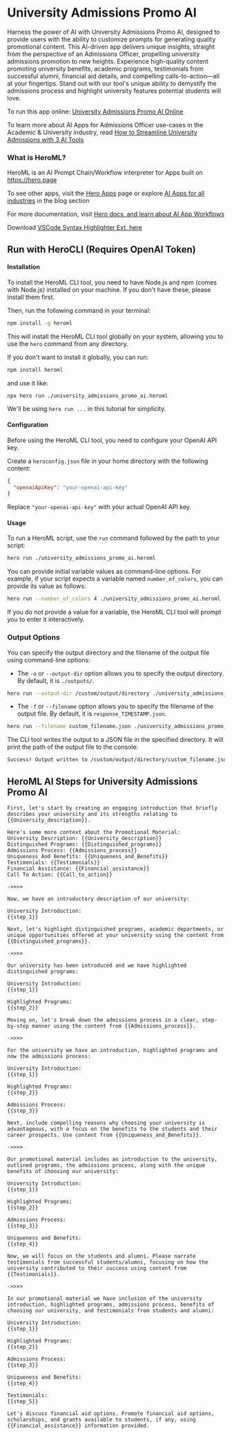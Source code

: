 # University Admissions Promo AI

Harness the power of AI with University Admissions Promo AI, designed to provide users with the ability to customize prompts for generating quality promotional content. This AI-driven app delivers unique insights, straight from the perspective of an Admissions Officer, propelling university admissions promotion to new heights. Experience high-quality content promoting university benefits, academic programs, testimonials from successful alumni, financial aid details, and compelling calls-to-action—all at your fingertips. Stand out with our tool's unique ability to demystify the admissions process and highlight university features potential students will love.

To run this app online: [University Admissions Promo AI Online](https://hero.page/app/university-admissions-promo-ai-ai-driven-admissions-insights-and-promotion/eHf3lXJLxsbmONoZJgCW)

To learn more about AI Apps for Admissions Officer use-cases in the Academic & University industry, read [How to Streamline University Admissions with 3 AI Tools](https://hero.page/blog/academic-and-university/admissions-officer/how-to-streamline-university-admissions-with-3-ai-tools/170703)

### What is HeroML?
HeroML is an AI Prompt Chain/Workflow interpreter for Apps built on https://hero.page 

To see other apps, visit the [Hero Apps](https://hero.page/apps) page or explore [AI Apps for all industries](https://hero.page/blog) in the blog section

For more documentation, visit [Hero docs, and learn about AI App Workflows](https://hero.page/tutorials/introduction-to-heroml)

Download [VSCode Syntax Highlighter Ext. here](https://marketplace.visualstudio.com/items?itemName=hero-page.heroml)

## Run with HeroCLI (Requires OpenAI Token)

#### Installation

To install the HeroML CLI tool, you need to have Node.js and npm (comes with Node.js) installed on your machine. If you don't have these, please install them first. 

Then, run the following command in your terminal:

```bash
npm install -g heroml
```

This will install the HeroML CLI tool globally on your system, allowing you to use the `hero` command from any directory.

If you don't want to install it globally, you can run:

```bash
npm install heroml
```

and use it like:

```bash
npx hero run ./university_admissions_promo_ai.heroml
```

We'll be using `hero run ...` in this tutorial for simplicity.

#### Configuration

Before using the HeroML CLI tool, you need to configure your OpenAI API key. 

Create a `heroconfig.json` file in your home directory with the following content:

```json
{
  "openaiApiKey": "your-openai-api-key"
}
```

Replace `"your-openai-api-key"` with your actual OpenAI API key.

#### Usage

To run a HeroML script, use the `run` command followed by the path to your script:

```bash
hero run ./university_admissions_promo_ai.heroml
```

You can provide initial variable values as command-line options. For example, if your script expects a variable named `number_of_colors`, you can provide its value as follows:

```bash
hero run --number_of_colors 4 ./university_admissions_promo_ai.heroml
```

If you do not provide a value for a variable, the HeroML CLI tool will prompt you to enter it interactively.

### Output Options

You can specify the output directory and the filename of the output file using command-line options:

- The `-o` or `--output-dir` option allows you to specify the output directory. By default, it is `./outputs/`.

```bash
hero run --output-dir /custom/output/directory ./university_admissions_promo_ai.heroml
```

- The `-f` or `--filename` option allows you to specify the filename of the output file. By default, it is `response_TIMESTAMP.json`.

```bash
hero run --filename custom_filename.json ./university_admissions_promo_ai.heroml
```

The CLI tool writes the output to a JSON file in the specified directory. It will print the path of the output file to the console:

```bash
Success! Output written to /custom/output/directory/custom_filename.json
```


## HeroML AI Steps for University Admissions Promo AI
```
First, let's start by creating an engaging introduction that briefly describes your university and its strengths relating to {{University_description}}.

Here's some more context about the Promotional Material:
University Description: {{University_description}}
Distinguished Programs: {{Distinguished_programs}}
Admissions Process: {{Admissions_process}}
Uniqueness And Benefits: {{Uniqueness_and_Benefits}}
Testimonials: {{Testimonials}}
Financial Assistance: {{Financial_assistance}}
Call To Action: {{Call_to_action}}

->>>>

Now, we have an introductory description of our university:

University Introduction:
{{step_1}}

Next, let's highlight distinguished programs, academic departments, or unique opportunities offered at your university using the content from {{Distinguished_programs}}.

->>>>

Our university has been introduced and we have highlighted distinguished programs:

University Introduction:
{{step_1}}

Highlighted Programs:
{{step_2}}

Moving on, let's break down the admissions process in a clear, step-by-step manner using the content from {{Admissions_process}}.

->>>>

For the university we have an introduction, highlighted programs and now the admissions process:

University Introduction:
{{step_1}}

Highlighted Programs:
{{step_2}}

Admissions Process:
{{step_3}}

Next, include compelling reasons why choosing your university is advantageous, with a focus on the benefits to the students and their career prospects. Use content from {{Uniqueness_and_Benefits}}.

->>>>

Our promotional material includes an introduction to the university, outlined programs, the admissions process, along with the unique benefits of choosing our university:

University Introduction:
{{step_1}}

Highlighted Programs:
{{step_2}}

Admissions Process:
{{step_3}}

Uniqueness and Benefits:
{{step_4}}

Now, we will focus on the students and alumni. Please narrate testimonials from successful students/alumni, focusing on how the university contributed to their success using content from {{Testimonials}}.

->>>>

In our promotional material we have inclusion of the university introduction, highlighted programs, admissions process, benefits of choosing our university, and testimonials from students and alumni:

University Introduction:
{{step_1}}

Highlighted Programs:
{{step_2}}

Admissions Process:
{{step_3}}

Uniqueness and Benefits:
{{step_4}}

Testimonials:
{{step_5}}

Let's discuss financial aid options. Promote financial aid options, scholarships, and grants available to students, if any, using {{Financial_assistance}} information provided.


```

